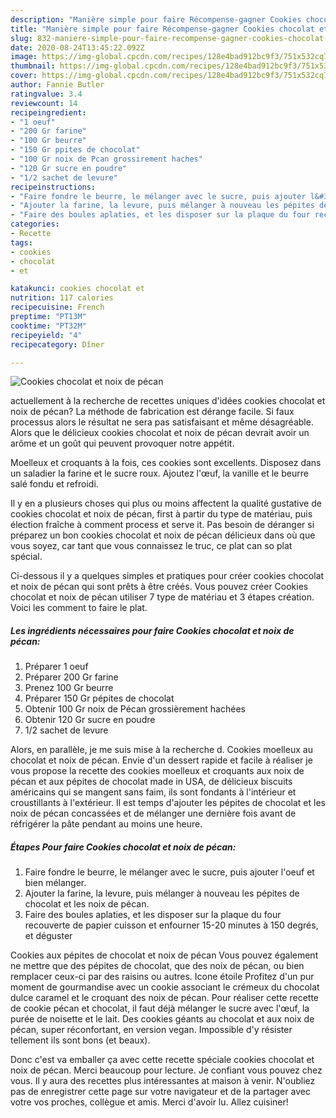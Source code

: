```yaml
---
description: "Manière simple pour faire Récompense-gagner Cookies chocolat et noix de pécan"
title: "Manière simple pour faire Récompense-gagner Cookies chocolat et noix de pécan"
slug: 832-maniere-simple-pour-faire-recompense-gagner-cookies-chocolat-et-noix-de-pecan
date: 2020-08-24T13:45:22.092Z
image: https://img-global.cpcdn.com/recipes/128e4bad912bc9f3/751x532cq70/cookies-chocolat-et-noix-de-pecan-photo-principale-de-la-recette.jpg
thumbnail: https://img-global.cpcdn.com/recipes/128e4bad912bc9f3/751x532cq70/cookies-chocolat-et-noix-de-pecan-photo-principale-de-la-recette.jpg
cover: https://img-global.cpcdn.com/recipes/128e4bad912bc9f3/751x532cq70/cookies-chocolat-et-noix-de-pecan-photo-principale-de-la-recette.jpg
author: Fannie Butler
ratingvalue: 3.4
reviewcount: 14
recipeingredient:
- "1 oeuf"
- "200 Gr farine"
- "100 Gr beurre"
- "150 Gr ppites de chocolat"
- "100 Gr noix de Pcan grossirement haches"
- "120 Gr sucre en poudre"
- "1/2 sachet de levure"
recipeinstructions:
- "Faire fondre le beurre, le mélanger avec le sucre, puis ajouter l&#39;oeuf et bien mélanger."
- "Ajouter la farine, la levure, puis mélanger à nouveau les pépites de chocolat et les noix de pécan."
- "Faire des boules aplaties, et les disposer sur la plaque du four recouverte de papier cuisson et enfourner 15-20 minutes à 150 degrés, et déguster"
categories:
- Recette
tags:
- cookies
- chocolat
- et

katakunci: cookies chocolat et 
nutrition: 117 calories
recipecuisine: French
preptime: "PT13M"
cooktime: "PT32M"
recipeyield: "4"
recipecategory: Dîner

---
```



![Cookies chocolat et noix de pécan](https://img-global.cpcdn.com/recipes/128e4bad912bc9f3/751x532cq70/cookies-chocolat-et-noix-de-pecan-photo-principale-de-la-recette.jpg)

actuellement à la recherche de recettes uniques d'idées cookies chocolat et noix de pécan? La méthode de fabrication est dérange facile. Si faux processus alors le résultat ne sera pas satisfaisant et même désagréable. Alors que le délicieux cookies chocolat et noix de pécan devrait avoir un arôme et un goût qui peuvent provoquer notre appétit.

Moelleux et croquants à la fois, ces cookies sont excellents. Disposez dans un saladier la farine et le sucre roux. Ajoutez l&#39;œuf, la vanille et le beurre salé fondu et refroidi.

Il y en a plusieurs choses qui plus ou moins affectent la qualité gustative de cookies chocolat et noix de pécan, first à partir du type de matériau, puis élection fraîche à comment process et serve it. Pas besoin de déranger si préparez un bon cookies chocolat et noix de pécan délicieux dans où que vous soyez, car tant que vous connaissez le truc, ce plat can so plat spécial.


Ci-dessous il y a quelques simples et pratiques pour créer cookies chocolat et noix de pécan qui sont prêts à être créés. Vous pouvez créer Cookies chocolat et noix de pécan utiliser 7 type de matériau et 3 étapes création. Voici les comment to faire le plat.

<!--inarticleads1-->

##### Les ingrédients nécessaires pour faire Cookies chocolat et noix de pécan:

1. Préparer 1 oeuf
1. Préparer 200 Gr farine
1. Prenez 100 Gr beurre
1. Préparer 150 Gr pépites de chocolat
1. Obtenir 100 Gr noix de Pécan grossièrement hachées
1. Obtenir 120 Gr sucre en poudre
1.  1/2 sachet de levure


Alors, en parallèle, je me suis mise à la recherche d. Cookies moelleux au chocolat et noix de pécan. Envie d&#39;un dessert rapide et facile à réaliser je vous propose la recette des cookies moelleux et croquants aux noix de pécan et aux pépites de chocolat made in USA, de délicieux biscuits américains qui se mangent sans faim, ils sont fondants à l&#39;intérieur et croustillants à l&#39;extérieur. Il est temps d&#39;ajouter les pépites de chocolat et les noix de pécan concassées et de mélanger une dernière fois avant de réfrigérer la pâte pendant au moins une heure. 

<!--inarticleads2-->

##### Étapes Pour faire Cookies chocolat et noix de pécan:

1. Faire fondre le beurre, le mélanger avec le sucre, puis ajouter l&#39;oeuf et bien mélanger.
1. Ajouter la farine, la levure, puis mélanger à nouveau les pépites de chocolat et les noix de pécan.
1. Faire des boules aplaties, et les disposer sur la plaque du four recouverte de papier cuisson et enfourner 15-20 minutes à 150 degrés, et déguster


Cookies aux pépites de chocolat et noix de pécan Vous pouvez également ne mettre que des pépites de chocolat, que des noix de pécan, ou bien remplacer ceux-ci par des raisins ou autres. Icone étoile Profitez d&#39;un pur moment de gourmandise avec un cookie associant le crémeux du chocolat dulce caramel et le croquant des noix de pécan. Pour réaliser cette recette de cookie pécan et chocolat, il faut déjà mélanger le sucre avec l&#39;œuf, la purée de noisette et le lait. Des cookies géants au chocolat et aux noix de pécan, super réconfortant, en version vegan. Impossible d&#39;y résister tellement ils sont bons (et beaux). 


Donc c'est va emballer ça avec cette recette spéciale cookies chocolat et noix de pécan. Merci beaucoup pour lecture. Je confiant vous pouvez chez vous. Il y aura des recettes plus  intéressantes at maison à venir. N'oubliez pas de enregistrer cette page sur votre navigateur et de la partager avec votre vos proches, collègue et amis. Merci d'avoir lu. Allez cuisiner!
